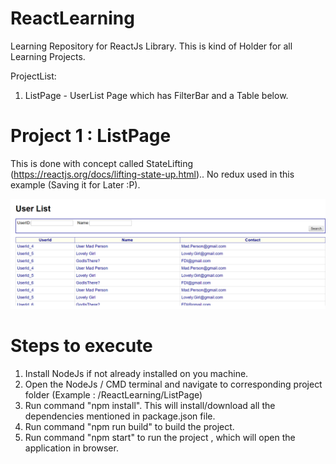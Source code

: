 # ReactLearning
Learning Repository for ReactJs Library. This is kind of Holder for all Learning Projects.

ProjectList:
 1. ListPage - UserList Page which has FilterBar and a Table below. 

# Project 1 : ListPage
This is done with concept called StateLifting (https://reactjs.org/docs/lifting-state-up.html)..
No redux used in this example (Saving it for Later :P).

![Alt text](/ListPage/ListPage.png?raw=true)
 
# Steps to execute
1. Install NodeJs if not already installed on you machine.
2. Open the NodeJs / CMD terminal and navigate to corresponding project folder (Example : /ReactLearning/ListPage)
3. Run command "npm install". This will install/download all the dependencies mentioned in package.json file.
4. Run command "npm run build" to build the project.
5. Run command "npm start" to run the project , which will open the application in browser.
